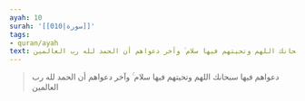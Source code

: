 ```yaml
---
ayah: 10
surah: '[[010|سورة]]'
tags:
- quran/ayah
text: دعواهم فيها سبحانك اللهم وتحيتهم فيها سلام ۚ وآخر دعواهم أن الحمد لله رب العالمين
---
```

> دعواهم فيها سبحانك اللهم وتحيتهم فيها سلام ۚ وآخر دعواهم أن الحمد لله رب العالمين
